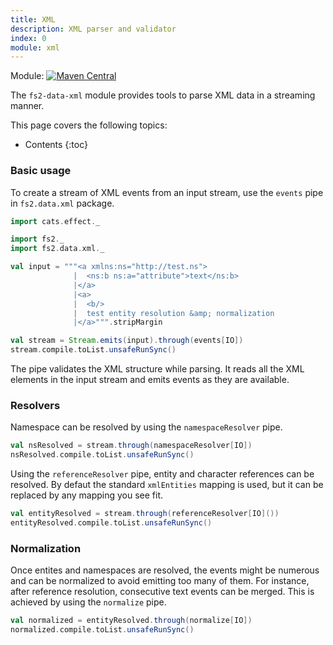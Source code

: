 ```yaml
---
title: XML
description: XML parser and validator
index: 0
module: xml
---
```


Module: [![Maven Central](https://img.shields.io/maven-central/v/org.gnieh/fs2-data-xml_2.13.svg)](https://mvnrepository.com/artifact/org.gnieh/fs2-data-xml_2.13)

The `fs2-data-xml` module provides tools to parse XML data in a streaming manner.

This page covers the following topics:
* Contents
{:toc}

### Basic usage

To create a stream of XML events from an input stream, use the `events` pipe in `fs2.data.xml` package.

```scala mdoc
import cats.effect._

import fs2._
import fs2.data.xml._

val input = """<a xmlns:ns="http://test.ns">
              |  <ns:b ns:a="attribute">text</ns:b>
              |</a>
              |<a>
              |  <b/>
              |  test entity resolution &amp; normalization
              |</a>""".stripMargin

val stream = Stream.emits(input).through(events[IO])
stream.compile.toList.unsafeRunSync()
```

The pipe validates the XML structure while parsing. It reads all the XML elements in the input stream and emits events as they are available.

### Resolvers

Namespace can be resolved by using the `namespaceResolver` pipe.

```scala mdoc
val nsResolved = stream.through(namespaceResolver[IO])
nsResolved.compile.toList.unsafeRunSync()
```

Using the `referenceResolver` pipe, entity and character references can be resolved. By defaut the standard `xmlEntities` mapping is used, but it can be replaced by any mapping you see fit.

```scala mdoc
val entityResolved = stream.through(referenceResolver[IO]())
entityResolved.compile.toList.unsafeRunSync()
```

### Normalization

Once entites and namespaces are resolved, the events might be numerous and can be normalized to avoid emitting too many of them. For instance, after reference resolution, consecutive text events can be merged. This is achieved by using the `normalize` pipe.

```scala mdoc
val normalized = entityResolved.through(normalize[IO])
normalized.compile.toList.unsafeRunSync()
```


